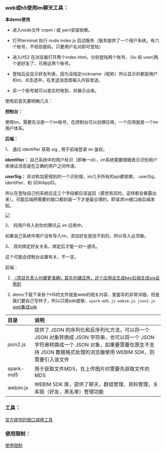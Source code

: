 ### web或h5使用im聊天工具：

**本demo使用**


- 进入node文件 cnpm i 或 yarn安装依赖。

- 打开terminal 执行 node index.js 启动服务（服务提供了一个用户系统，有六个账号，不校验密码，只要用户名对即可登陆）

- 进入H52 在浏览器打开两个index.html，分别登陆两个账号，（liu 和 user)两个是好友了，可用这两个账号。

- 登陆后会显示好友列表，因为没指定nickname（昵称）所以显示的都是用户的id，点击选中，在发送消息框输入内容发送。

- 另一个账号就可以是实时收到，并展示出来。


使用前首先要明确几点：

**控制台：**

使用im，需要先注册一个im账号，在控制台可以创建应用，一个应用就是一个im用户体系。

**后端：**

1、 通过 identifier 获取 sig , 用于前端登录 im 鉴权。

**identifier：** 自己系统中的用户标识（即唯一id），im系统需要根据表示识别用户来保证消息是在正确的用户之间传递。

**userSig：** 非对称加密得到的一个识别值，im几乎所有的api都依赖， userSig、identifier、和 SDKAppID。

所以在登陆自己的系统后这三个字段都应该返回（感觉有风险，这样都会暴露出来）。可能后端把需要的接口都封装一下才是最合理的，即请求im接口由后端发起。

![](https://main.qcloudimg.com/raw/3023f7d4562cb18783b4106cd5c2cd60.svg)

2、 将用户导入到你的腾讯云 im 应用中。

如果自己系统中用户没有导入im，添加好友是找不到的，所以导入必须做。

3、 双向绑定好友关系，绑定后才能一对一通讯。

这个可能会控制台设置有关，不一定。

前端：

1. [（项目负责人创建更准确）首先创建应用，这个应用会生成key后端生成sig会用到](https://cloud.tencent.com/document/product/269/4196)

2. demo下载下来有个H5的文件就是web的相关内容，里面写的非常详细，但是我们要自己写样子，所以只用sdk就够，`spark-md5.js webim.js json2.js` [web集成sdk](https://cloud.tencent.com/document/product/269/33143)


|目录|说明|
|:--------|:---------|
|json2.js |提供了 JSON 的序列化和反序列化方法，可以将一个 JSON 对象转换成 JSON 字符串，也可以将一个 JSON 字符串转换成一个 JSON 对象，如果要需要在原生不支持 JSON 数据格式处理的浏览器使用 WEBIM SDK，则需要引入该文件|
|spark-md5 |用于获取文件MD5，在上传图片时需要先获取文件的 MD5|
|webim.js |WEBIM SDK 库，提供了聊天，群组管理，资料管理，关系链（好友，黑名单）管理功能|


### 工具：

[官方提供的借口调用工具](https://avc.qclou.com/im/APITester/APITester.html?&_ga=1.44378530.726315081.1554604638#v4/im_open_login_svc/account_import)

### 使用限制：

[使用限制](https://cloud.tencent.com/document/product/269/32429)

